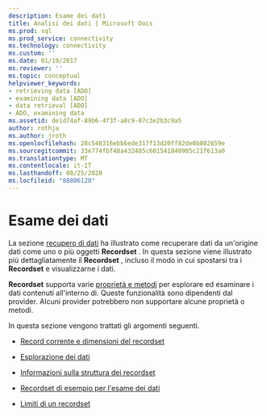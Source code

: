 ```yaml
---
description: Esame dei dati
title: Analisi dei dati | Microsoft Docs
ms.prod: sql
ms.prod_service: connectivity
ms.technology: connectivity
ms.custom: ''
ms.date: 01/19/2017
ms.reviewer: ''
ms.topic: conceptual
helpviewer_keywords:
- retrieving data [ADO]
- examining data [ADO]
- data retrieval [ADO]
- ADO, examining data
ms.assetid: de1d74af-89b6-4f3f-a8c9-07c3e2b3c9a5
author: rothja
ms.author: jroth
ms.openlocfilehash: 28c548316ebb6ede317f13d20ff82de0b802659e
ms.sourcegitcommit: 33e774fbf48a432485c601541840905c21f613a0
ms.translationtype: MT
ms.contentlocale: it-IT
ms.lasthandoff: 08/25/2020
ms.locfileid: "88806120"
---
```

# <a name="examining-data"></a>Esame dei dati
La sezione [recupero di dati](./getting-data.md) ha illustrato come recuperare dati da un'origine dati come uno o più oggetti **Recordset** . In questa sezione viene illustrato più dettagliatamente il **Recordset** , incluso il modo in cui spostarsi tra i **Recordset** e visualizzarne i dati.  
  
 **Recordset** supporta varie [proprietà e metodi](../../reference/ado-api/recordset-object-properties-methods-and-events.md) per esplorare ed esaminare i dati contenuti all'interno di. Queste funzionalità sono dipendenti dal provider. Alcuni provider potrebbero non supportare alcune proprietà o metodi.  
  
 In questa sezione vengono trattati gli argomenti seguenti.  
  
-   [Record corrente e dimensioni del recordset](./current-record-and-size-of-recordset.md)  
  
-   [Esplorazione dei dati](./navigating-through-data.md)  
  
-   [Informazioni sulla struttura dei recordset](./understanding-recordset-structure.md)  
  
-   [Recordset di esempio per l'esame dei dati](./sample-recordset-for-examining-data.md)  
  
-   [Limiti di un recordset](./boundaries-of-a-recordset.md)